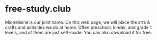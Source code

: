 # free-study.club
Mionellaine is our joint name. On this web page, we will place the arts &amp; crafts and activities we do at home. Often preschool, kinder, and grade 1 levels, and of them are just self-made. You can also download it for free. 
